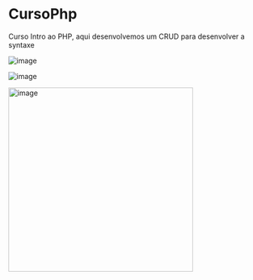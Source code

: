 # CursoPhp
Curso Intro ao PHP, aqui desenvolvemos um CRUD para desenvolver a syntaxe

![image](https://user-images.githubusercontent.com/93896739/194887615-52dc9a88-e4e3-4b96-a9d5-c03152bdce05.png)

![image](https://user-images.githubusercontent.com/93896739/194887690-c4396074-2e83-4624-b997-c346cbfae4c5.png)

<img width="365" alt="image" src="https://user-images.githubusercontent.com/93896739/195169964-b1e751b1-c1d1-438f-9312-fd3c8cf39d2f.png">
